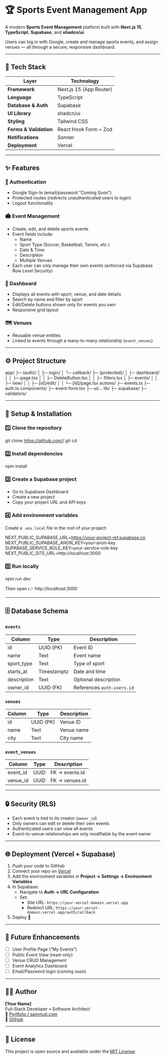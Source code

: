 # 🏆 Sports Event Management App

A modern **Sports Event Management** platform built with **Next.js 15**, **TypeScript**, **Supabase**, and **shadcn/ui**.

Users can log in with Google, create and manage sports events, and assign venues — all through a secure, responsive dashboard.

---

## 🚀 Tech Stack

| Layer | Technology |
|-------|-------------|
| **Framework** | Next.js 15 (App Router) |
| **Language** | TypeScript |
| **Database & Auth** | Supabase |
| **UI Library** | shadcn/ui |
| **Styling** | Tailwind CSS |
| **Forms & Validation** | React Hook Form + Zod |
| **Notifications** | Sonner |
| **Deployment** | Vercel |

---

## ✨ Features

### 🔐 Authentication
- Google Sign-In (email/password “Coming Soon”)
- Protected routes (redirects unauthenticated users to login)
- Logout functionality

### 🏟️ Event Management
- Create, edit, and delete sports events
- Event fields include:
  - Name
  - Sport Type (Soccer, Basketball, Tennis, etc.)
  - Date & Time
  - Description
  - Multiple Venues
- Each user can only manage their own events (enforced via Supabase Row Level Security)

### 📅 Dashboard
- Displays all events with sport, venue, and date details
- Search by name and filter by sport
- Edit/Delete buttons shown only for events you own
- Responsive grid layout

### 🗺️ Venues
- Reusable venue entities
- Linked to events through a many-to-many relationship (`event_venues`)

---

## ⚙️ Project Structure

app/
 ├─ (auth)/
 │   ├─ login/
 │   └─ callback/
 ├─ (protected)/
 │   ├─ dashboard/
 │   │   ├─ page.tsx
 │   │   ├─ DeleteButton.tsx
 │   │   ├─ filters.tsx
 │   ├─ events/
 │   │   ├─ new/
 │   │   ├─ [id]/edit/
 │   │   └─ [id]/page.tsx
actions/
 ├─ events.ts
 ├─ auth.ts
components/
 ├─ event-form.tsx
 ├─ ui/...
lib/
 ├─ supabase/
 ├─ validators/

---

## 🧰 Setup & Installation

### 1️⃣ Clone the repository
git clone https://github.com/<your-username>/<repo-name>.git
cd <repo-name>

### 2️⃣ Install dependencies
npm install

### 3️⃣ Create a Supabase project
- Go to Supabase Dashboard
- Create a new project
- Copy your project URL and API keys

### 4️⃣ Add environment variables

Create a `.env.local` file in the root of your project:

NEXT_PUBLIC_SUPABASE_URL=https://your-project-ref.supabase.co
NEXT_PUBLIC_SUPABASE_ANON_KEY=your-anon-key
SUPABASE_SERVICE_ROLE_KEY=your-service-role-key
NEXT_PUBLIC_SITE_URL=http://localhost:3000

### 5️⃣ Run locally
npm run dev

Then open 👉 http://localhost:3000

---

## 🗄️ Database Schema

### `events`
| Column | Type | Description |
|--------|------|-------------|
| id | UUID (PK) | Event ID |
| name | Text | Event name |
| sport_type | Text | Type of sport |
| starts_at | Timestamptz | Date and time |
| description | Text | Optional description |
| owner_id | UUID (FK) | References `auth.users.id` |

### `venues`
| Column | Type | Description |
|--------|------|-------------|
| id | UUID (PK) | Venue ID |
| name | Text | Venue name |
| city | Text | City name |

### `event_venues`
| Column | Type | Description |
|--------|------|-------------|
| event_id | UUID | FK → events.id |
| venue_id | UUID | FK → venues.id |

---

## 🔒 Security (RLS)

- Each event is tied to its creator (`owner_id`)
- Only owners can edit or delete their own events
- Authenticated users can view all events
- Event-to-venue relationships are only modifiable by the event owner

---

## 🌐 Deployment (Vercel + Supabase)

1. Push your code to GitHub  
2. Connect your repo on [Vercel](https://vercel.com)  
3. Add the environment variables in **Project → Settings → Environment Variables**
4. In Supabase:
   - Navigate to **Auth → URL Configuration**
   - Set:
     - Site URL: `https://your-vercel-domain.vercel.app`
     - Redirect URL: `https://your-vercel-domain.vercel.app/auth/callback`
5. Deploy 🚀

---

## 🧠 Future Enhancements

- [ ] User Profile Page (“My Events”)
- [ ] Public Event View (read-only)
- [ ] Venue CRUD Management
- [ ] Event Analytics Dashboard
- [ ] Email/Password login (coming soon)

---

## 👨‍💻 Author

**[Your Name]**  
Full-Stack Developer • Software Architect  
🔗 [Portfolio / sammuti.com](https://sammuti.com)  
🐙 [GitHub](https://github.com/<your-username>)

---

## 🏁 License

This project is open source and available under the [MIT License](LICENSE).
